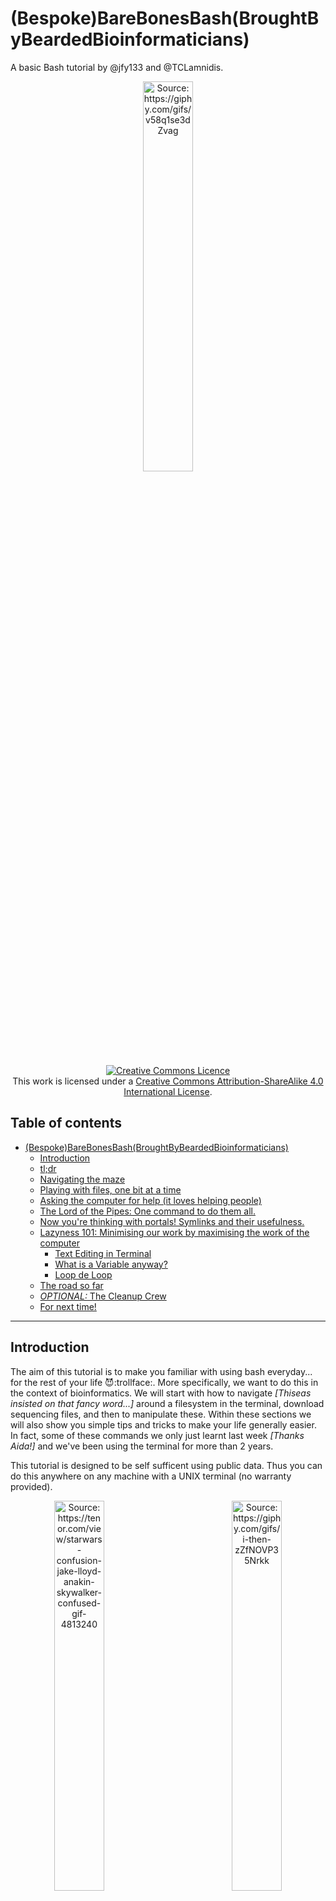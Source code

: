 # (Bespoke)BareBonesBash(BroughtByBeardedBioinformaticians)
A basic Bash tutorial by @jfy133 and @TCLamnidis.
<p align="center"><img title="Source: https://giphy.com/gifs/v58q1se3dZvag" src="https://media.giphy.com/media/v58q1se3dZvag/giphy.gif" width="40%"></p>

<a rel="license" href="http://creativecommons.org/licenses/by-sa/4.0/"><p align="center"><img alt="Creative Commons Licence" style="border-width:0" src="https://i.creativecommons.org/l/by-sa/4.0/88x31.png" /></a><br />This work is licensed under a <a rel="license" href="http://creativecommons.org/licenses/by-sa/4.0/">Creative Commons Attribution-ShareAlike 4.0 International License</a>.

## Table of contents
   * [(Bespoke)BareBonesBash(BroughtByBeardedBioinformaticians)](#bespokebarebonesbashbroughtbybeardedbioinformaticians)
      * [Introduction](#introduction)
      * [tl;dr](#tldr)
      * [Navigating the maze](#navigating-the-maze)
      * [Playing with files, one bit at a time](#playing-with-files-one-bit-at-a-time)
      * [Asking the computer for help (it loves helping people)](#asking-the-computer-for-help-it-loves-helping-people)
      * [The Lord of the Pipes: One command to do them all.](#the-lord-of-the-pipes-one-command-to-do-them-all)
      * [Now you're thinking with portals! Symlinks and their usefulness.](#now-youre-thinking-with-portals-symlinks-and-their-usefulness)
      * [Lazyness 101: Minimising our work by maximising the work of the computer](#lazyness-101-minimising-our-work-by-maximising-the-work-of-the-computer)
         * [Text Editing in Terminal](#text-editing-in-terminal)
         * [What is a Variable anyway?](#what-is-a-variable-anyway)
         * [Loop de Loop](#loop-de-loop)
      * [The road so far](#the-road-so-far)
      * [<em>OPTIONAL:</em> The Cleanup Crew](#optional-the-cleanup-crew)
      * [For next time!](#for-next-time)

----
## Introduction

The aim of this tutorial is to make you familiar with using bash everyday... 
for the rest of your life :smiling_imp::trollface:. More specifically, we want 
to do this in the context of bioinformatics. We will start with how to navigate 
_\[Thiseas insisted on that fancy word...]_ around a filesystem in the 
terminal, download sequencing files, and then to manipulate these. Within 
these sections we will also show you simple tips and tricks to make your life 
generally easier. In fact, some of these commands we only just learnt last week 
_\[Thanks Aida!]_ and we've been using the terminal for more than 2 years.

This tutorial is designed to be self sufficent using public data. Thus you
can do this anywhere on any machine with a UNIX terminal (no warranty provided).

<p align="center"><img title="Source: https://tenor.com/view/starwars-confusion-jake-lloyd-anakin-skywalker-confused-gif-4813240" src="https://media1.tenor.com/images/2c42ed493c000f048a561e8217ef9611/tenor.gif" width="40%"> &nbsp; &nbsp; &nbsp; &nbsp; &nbsp; &nbsp; &nbsp; &nbsp; &nbsp; &nbsp; <img title="Source: https://giphy.com/gifs/i-then-zZfNOVP35Nrkk" src="https://i.giphy.com/media/zZfNOVP35Nrkk/giphy.webp" width="40%"><br /><i>
You BEFORE this tutorial. &nbsp; &nbsp; &nbsp; &nbsp; &nbsp; &nbsp; &nbsp; &nbsp; &nbsp; &nbsp; &nbsp; &nbsp; &nbsp; &nbsp; &nbsp; &nbsp; &nbsp; &nbsp; &nbsp; &nbsp; &nbsp; &nbsp; &nbsp; &nbsp; &nbsp; &nbsp; &nbsp; &nbsp; &nbsp; &nbsp; &nbsp; &nbsp; &nbsp; &nbsp; You AFTER this tutorial.</i></p>

## tl;dr

If you want to know what you will learn in this tutorial, or are already too scared 
to read the rest of this tutorial, you can look at this table as a quick reference. 
To understand actually what each command does, carry on reading below!

| command | description 			   							 | example 					  	  	 		      			  | common flags or arguments	   |
|---------|------------------------------------------------------|------------------------------------------------------------|--------------------------------|
| pwd     | print working directory    		 					 | pwd						      	 		      			  |								   |
| ls	  | list contents of directory 		 					 | ls 						      	  		      			  | -l (long info)				   |
| mkdir	  | make directory			   		 					 | mkdir pen      			  				      			  |								   |
| cd 	  | change directory		   		 					 | cd ~/pen 		 	      	 			      			  | ~ (home dir), - (previous dir) |
| ssh	  | log into a remote server   	     					 | ssh <pen>@<apple>.com 					      			  | -Y (allows graphical windows)  |
| mv	  | move something to a new location (& rename if needed)| mv pen pineapple 						      			  |								   |
| rmdir	  | remove a directory									 | rmdir pineapple		 	 					  			  |								   |
| wget	  | download something from an URL						 | wget [www.pineapple.com/pen.txt](https://media.giphy.com/media/10fVn57KfQ8Wkw/giphy.gif) | -i (use input file) |
| cat	  | print contents of a file to screen					 | cat pen.txt 				  								  |								   |
| gzip 	  | a tool for dealing with gzip files					 | gzip pen.txt 					      					  | -l (show info)				   |
| zcat	  | print contents of a gzipped file to screen			 | zcat pen.txt.gz 				      						  |								   |
| whatis  | get a short description of a program				 | whatis zcat 								      			  |								   |
| man	  | print the man(ual) page of a command 				 | man zcat									      			  |								   |
| head 	  | print first X number of lines of a file to screen	 | head -n 20 pineapple.txt 	  		      				  | -n (number of lines to show)   |
| &#124;  | pipe, a way to pass output of one command to another | cat pineapple.txt &#124; head 		      				  |								   |
| tail 	  | print last X number of lines of a file to screen	 | tail -n 20 pineapple.txt 			      				  | -n (number of lines to show)   |
| less 	  | print file to screen, but allow scrolling			 | less pineapple.txt 					      				  |								   |
| wc	  | tool to count words, lines or bytes of a files 		 | wc -l pineapple.txt 					      				  |	-l (number of lines not words) |
| grep	  | print to screen lines in a file matching a pattern 	 | grep pineapple.txt &#124; grep pen       				  |  							   |
| ln 	  | make a (sym)link between a file and a new location   | ln -s pineapple.txt pineapple_pen.txt 		 			  |	-s (make _symbolic_ link) 	   |
| nano 	  | user-friendly terminal-based text editor			 | nano pineapple_pen.txt 									  |								   |
| rm   	  | more general 'remove' command, including files 		 | rm pineapple_pen.txt 									  | -r (to remove directories)	   |
| $VAR 	  | Dollar sign + text indicates the name of a variable  | $PPAP=Pen 												  |								   |
| echo	  | prints string to screen								 | echo $PPAP 												  |								   |
| for     | begins 'for' loop, requires 'in', 'do' and 'done'	 | for p in apple pineapple; do <br /> echo "$p$PPAP"; done <br /> <i>applePen pineapplePen</i> |								   |


## Navigating the maze

After opening the terminal what you will normally see is a blank screen with a
'command prompt'. This typically consists of your username, the device name, a 
colon, a directory path and ends with a dollar symbol. Like so:

```bash
<username>@<device_name>:~$
```

<p align="center"><img title="Source: https://giphy.com/gifs/studiosoriginals-gilphabet-3o84U72tKO389H2lI4" src="https://media.giphy.com/media/3o84U72tKO389H2lI4/giphy.gif" width="20%"></p>

Note that prompts _are_ customisable, so they will not always be displayed as 
above _\[look at Thiseas' magical prompt as an example. James keeps his vanilla as he is a barbarian]_.

The prompt is never involved in any command, it is just there to help you know
who and where you are. Therefore you must always make sure when copying a 
command (see later) that you do **NOT** include the prompt.

Here, the directory `~`, stands for your home directory. This shorthand can be 
seen and used both on your machine and on the cluster. Note that this shorthand 
will point to a different place, depending on the machine and the user.

If you want to know what the shorthand means, (here comes your first command!)
you can type in `pwd`, which stands for "**p**rint **w**orking **d**irectory". 
The working directory stands for whichever directory you are currently in. 

```bash
pwd

```

This prints the entire "filepath" of the directory i.e. the route from the "root" 
(a specific directory on the machine), through every subdirectory, leading to your 
particular folder. 

There are two types of filepaths: 
* An **absolute** path will start with the deepest directory in the machine, 
  shown as a `/`. That is the directory path you see in the output of the `pwd` 
  command you just ran.
* Alternatively a **relative** path always begins from your working directory (i.e.
  your current directory). Often this type of path will begin with one (`./`) 
  or two (`../`) dots followed by a forward slash, **but not always**. In the 
  syntax of relative pathways `.` means "the current directory" and `..` means 
  "the parent directory" (or the 'one above'). 

As a real life example, imagine you are walking down the street when a car 
stops to ask for the way to the Brandenburger Tor. You could tell them how to 
get to the Tor from Ethiopia (since that is the presumed root where all humans 
started their journey) _\[haha, human history joke]_, or you could say "Take 
a left here, straight for 3 blocks, and you're there.". The latter set of 
directions is relative to their current position, while the first one is not.

<p align="center"><img title="Source: https://giphy.com/gifs/teamcoco-germany-berlin-3o6Ztk4xTVAnfqYPn2" src="https://media.giphy.com/media/3o6Ztk4xTVAnfqYPn2/source.gif" width="20%"> <img title="Source: https://giphy.com/gifs/guys-call-ethiopia-QWXhaNjfwuNs4" src="https://media.giphy.com/media/QWXhaNjfwuNs4/giphy-tumblr.gif" width="20%"></p>

Now let's look around at our current location and see what we can find within 
our home directory. We can use the command `ls`, shorthand for "list", which 
will (surprise surprise) list the directory contents.

```bash
ls

```

Your home directory should come equipped with multiple subdirectories like 
"Documents", "Pictures", etc. 

It is now time to start moving _\[navigating]_ towards "the Brandenburger Tor" 
from the example above. We can navigate through directories using the command 
`cd` which stands for "**c**hange **d**irectory".

```bash
cd Documents/

```

This command will move you from your home directory to its "Documents" 
subdirectory. Note that `Documents/` above is indeed a relative path, since it 
starts from the home directory (the initial `./` is implied). To find the 
absolute path of the "Documents" directory we will once again use `pwd`.

```bash
pwd

```

Now we can move up one directory, back to your home using the relative path
`../`.

```bash
cd ../

```

We can also change directories using absolute paths. Lets do this using the 
absolute path we printed using `pwd` in the previous step. Type `cd`, but don't 
press enter yet! 

<p align="center"><img title="Source: https://giphy.com/gifs/cant-23BST5FQOc8k8" src="https://media.giphy.com/media/23BST5FQOc8k8/source.gif" width="20%"></p>

Copy and paste the output of the previous `pwd` command 
(which you can see in your terminal does not have the command prompt), after 
the `cd`, then press enter.

For example:

```bash
cd /home/fellows

```

**BONUS TIP TIME!** Now for one last move, here is a lesser-known trick. When 
using `cd` you can use a dash (`-`) to indicate 'my previous location'. This is 
useful since you can traverse _[ha! I have my own fancy words now! - James]_ 
multiple directories with one `cd` command. So, now, to return to our home 
directory from the documents directory we can type:

```bash
cd -
## Remember in "A land before time" when the dinosaur's mother died?
pwd

```

And voilá! We are back in our home directory. While reading that command, you 
might have been reminded of one of the most emotionally devastating moments of 
any person's life. However, the computer would show no signs of emotional 
struggle. Sure, computers don't have feelings and all, but **ALSO** the 
computer never even read that sad reminder. A computer will **NOT** read 
anything that comes after a _comment character_, which in bash is a hash (`#`) 
_\[NOT a hashtag!]_.   This can be a useful lifehack that you can use, an 
example of which will be given later.

<p align="center"><img title="Source: https://www.buzzfeed.com/bradesposito/sad-before-time?utm_term=.cjY4banJZ#.ixJ815NjJ" src="https://img.buzzfeed.com/buzzfeed-static/static/2015-04/29/21/enhanced/webdr15/anigif_enhanced-31175-1430357953-19.gif" width="35%"></p>

However, often when working in bioinformatics we will be working remotely on a 
server. The most typical way is to log in via "**s**ecure **sh**ell", known as 
`ssh`. Note that you can normally only log into an institute's server being on 
the network of the institute and or via VPN, so make sure you are on either of 
those.

A typical `ssh` command consists of the `ssh`, with a user, '@' symbol and then 
the address of the server. For example:

```bash
ssh <user>@<server>
```

You can find our your user and server from your IT department.

Once we've logged in, the `~` points to a different home directory, as you are 
on a different machine. However, all of the commands you've learned so far will 
still work the same :wink:. You can double check both of these by typing 

```bash
pwd

```

It is important to keep your corner of the servers well organised, and the 
trick to doing that is making your own directories. Often _a lot_ of them. 
You can make a new empty directory using the command `mkdir`, shorthand for 
"**m**a**k**e **dir**ectory".

```bash
mkdir ~/BareBonesBosh
ls ~

```

You can now see your new and devoid-of-content directory. But don't celebrate 
yet! The directory has the wrong name! _[Who could have seen _this_ coming?]_ 
If you saw the typo and fixed it already, NO BROWNIES FOR YOU! 

<p align="center"><img title="Source: https://giphy.com/gifs/table-flip-ieGdB2g5kDIkg" src="https://media.giphy.com/media/ieGdB2g5kDIkg/giphy.gif" width="20%"> <img title="Source: https://tenor.com/view/it-crowd-moss-computer-throw-gif-5404468" src="https://media.tenor.co/images/d82c7edc4b04227b4c973f24b904695f/raw" width="26%"></p>

But don't lose hope, as we can rename things with the `mv` command, 
shorthand for "**m**o**v**e". 

In fact move, as the name suggests, will move a file/folder into a new location, 
also renaming it in the process if necessary. It works by typing `mv`, the old 
location and a target location.

```bash
mv ~/BareBonesBosh ~/BearBonesBash

```

The command above will now move the directory into the same location, but
as the target location is spelt differently, the directory will now have a 
different name. Thus, essentially renaming it to `BearBonesBash`. 

But oh no! Not again! This is not a bash tutorial for ancient bear genomics! 

<p align="center"><img title="Source: https://giphy.com/gifs/bear-forest-water-IQ9KefLJHfJPq" src="https://media.giphy.com/media/IQ9KefLJHfJPq/giphy.gif" width="20%"></p>

Let's just delete that empty directory and start over, using the `rmdir` 
command, short for "**r**e**m**ove **dir**ectory".

```bash
rmdir ~/BearBonesBash
ls ~

```

And now we can create our directory, properly named this time, and change 
directory into it.

```bash
mkdir ~/BareBonesBash
cd ~/BareBonesBash

```

## Playing with files, one bit at a time

So we have places to organise our files... buuut we don't have any files yet! 
Lets change that.

We ain't playing with bears today - that's dangerous (as we saw above), instead,
lets play with some Mammoths!

<p align="center"><img title="Source: https://giphy.com/gifs/sid-ice-age-a-mammoth-christmas-kbuQOkATEo6VW" src="https://media.giphy.com/media/kbuQOkATEo6VW/giphy.gif" width="20%"> <img title="Source: https://giphy.com/gifs/3o6Zte5Q11lxAu8Q5q" src="https://media.giphy.com/media/3o6Zte5Q11lxAu8Q5q/giphy.gif" width="20%"></p>

We're going to use `wget` to download a FASTQ file from the ENA (European Nucleotide Archive). So while in 
our `~/BareBonesBash` directory, we will give `wget` the link to the file, and 
we should see a loading bar. Once downloaded (it should be pretty quick),
we can use `ls` to check the contents.

<p align="center"><img title="Source: https://giphy.com/gifs/mario-kart-lAIbbDbcXSZSU" src="https://media.giphy.com/media/lAIbbDbcXSZSU/giphy.gif" width="20%"></p>

```bash
wget ftp.sra.ebi.ac.uk/vol1/fastq/ERR202/001/ERR2020601/ERR2020601.fastq.gz
## Then to check if the file is now in our working directory
ls

```

Great! But maybe we want to check we downloaded the right thing. In bash,
with text files you can normally use `cat`, short for con**cat**enate, which 
is used to print the contents of a file to the screen. Lets try this with our 
newly downloaded file.

**BONUS TIP TIME!** If you're anything like Thiseas, who gets triggered at slow 
computer things, and prefer to have the computer do the work for you - try 
typing a couple of characters then press the "TAB" key on your keyboard.

```bash
cat ERR2020601.fastq.gz

```

Yay for auto-complete! But you probably had a bunch of junk printed to screen.

<p align="center"><img title="Source: https://giphy.com/gifs/kQbMO5X7UA1C8" src="https://media.giphy.com/media/kQbMO5X7UA1C8/giphy.gif" width="20%"></p>

That's because the FASTQ file, as with almost all FASTQs, is compressed (as 
indicated by the .gz). To view the _human readable_ contents of the file, we 
can instead use `zcat`. Don't forget your auto-complete!

```bash
zcat ERR2020601.fastq.gz

```

That looks much better, we can now actually see some DNA sequences! But you 
may have also noticed that a lot of stuff zipped past without you being able 
to see it. You could try scrolling but likely you'll not be able to go back 
far enough to see your previous commands. 

**BONUS TIP TIME!** try pressing `ctrl+l`, which will clear your terminal of 
all the junk that was printed to your screen. This does NOT delete those lines, 
it simply scrolls down for you. You can still find all your previous work if
you scroll up.

Now it's time for the inevitable tangent when your tutor thinks of a very 
(un)funny metaphor to explain something! _\[James added that and I didn't 
notice till it was too late >.<]_

## Asking the computer for help (it loves helping people)

As we just learned, the FASTQ file we've been playing with is compressed, 
_Zipped_, if you will. We constantly compress files in multiple different ways, 
but **why?** As the name suggests, compression saves disk space, so we can have 
more files stored on our system. 

An everyday example of the benefits of compression comes from music. To keep the 
calculations smaller we'll take a time machine back to 2001, when having one of 
these things made you instantly popular and better geared than James Bond _\[tech-savvy 
Pierce Brosnan, not the trigger-happy Daniel Craig]_:

<p align="center"><img title="Source: https://everymac.com/systems/apple/ipod/specs/ipod.html" src="https://everymac.com/images/cpu_pictures/apple_ipod.jpg" width="20%"></p>

That amazing piece of technology came with a storage space of 5GB, while an 
uncompressed music album takes up 640MB of space. **THAT IS 7.8125 ALBUMS!** 
At 20 songs per album, that makes less than 160 songs total! _"But my iPod had 
800 songs in it, and still had space!"_ I hear you thinking. That's mp3 
compression for you. Compression programmes you might be familiar with are, 
for example, WinZip or WinRar. 

Is there some way we could work out how much space we are saving by compressing
this FASTQ file? Let's ask the computer to help us find a way! The first command 
to use here is `whatis`, which will give a one line explanation of what a certain
command does. The second command we need is `man`. Using `whatis` we can find out
what `man` does.

```bash
whatis man

```

This will inform us that `man` is 
`an interface to the on-line reference manuals`. Cool! Now try to get 
information on `zcat` using `man`.

```bash
man zcat

```

This will open the manual page for `zcat` in a separate screen, which you can 
exit by pressing "`q`" on your keyboard. You can scroll up or down with the 
arrow keys. At the top of the screen you will see the command the manual is 
for, in this case it should read `gzip`. That is because `zcat` is part of the 
programme `gzip`. You will see a long description of the programme, followed by 
(scroll down) a section with all the options available. 

Isn't this great! The option `-l` lists the size of a file in both compressed 
and uncompressed form, as well as the compression ratio (how effective the 
compression was). **Most programmes you will use DO have a `man` page, making 
this command extremely useful.**. Now that we learned about the `-l` option of 
`gzip`, let's use it to see how efficient the compression of this FASTQ file is. 
_**\[Say it with us: "`man` is love. `man` is life."]**_


```bash
gzip -l ERR2020601.fastq.gz

```

A compression factor of `74.9%` is pretty good. It means our compressed FASTQ file is 
25.1% the size of the uncompressed file would.

## The Lord of the Pipes: One command to do them all.

After that tangent, let's get back to our regularly scheduled program(ming)!

We will now try out three semi-related commands to make viewing the contents 
of a file easier, and begin to familiarise with the most important 
functionality of bash: the concept of `|` (a.k.a. the "pipe"). 

<p align="center"><img title="Made with EZGif.com" src=".gifs/Boromir.gif" width="40%" height="10%"> <img title="Source: https://tinynin.wordpress.com/2012/01/08/marioportal-warp-pipe/" src="https://tinynin.files.wordpress.com/2012/01/warppipe-copy.gif" width="20%"></p>

A pipe passes the output of one command and gives it as input to the next. It 
allows us to string commands together, one after the other, which means you can 
do more complicated (and beautiful) things to your files "on the fly". The command
`head` allows you to view the first 10 lines of a file, while `tail` will show 
the last 10 lines. 

We will now print the file to screen with `zcat`, but rather than just let 
the whole thing print, we will "pipe" the output into `head`, which will 
allow us to see just the first 10 lines.

```bash
zcat ERR2020601.fastq.gz | head

```

We can also display more lines with the `-n` flag (short for "**n**umber of 
lines"). To see the first 20 lines you would use 

```bash
zcat ERR2020601.fastq.gz | head -n 20

```

The same option exists for tail, note that but options are not universal! Not 
every programme will use the same options!

```bash
zcat ERR2020601.fastq.gz | tail -n 4

```

And you can also chain them altogether _\[not unlike a human centipede... No 
gif here so we don't get fired]_

```bash
zcat ERR2020601.fastq.gz | head -n 20 | tail -n 4

```

The above command will print the whole file, but capture only the first 20 
lines, before printing out the last 4 lines of these 20.

<p align="center"><img title="Made with EZGif.com" src=".gifs/frodo.gif" width="30%" height="20%"></p>

In practice, what was just printed on your screen is the record of a single read, 
which spans 4 lines of the FASTQ file. 
* The record begins with the read ID, preceded by an `@`. 
* The next line contains the sequence of the read. 
* The third line is a separator line ('`+`'). 
* Finally, the fourth line of this record contains the base quality score for each 
position on the read, encoded a certain way. 
We won't go into the specific encoding of base quality scores here, but it is easy 
enough to find information about it online, if you want to know more. 

But what if you wanted to view the whole file "at your own leisurely pace"

<p align="center"><img title="Source: https://giphy.com/gifs/stroll-82abB3W2DknkY" src="https://media.giphy.com/media/82abB3W2DknkY/giphy.gif" width="20%"></p>

We can use the tool `less`, which prints the file to screen, but allows you 
to move up and down the output with your `arrow keys`. You can also move down 
a full screen with the `spacebar`.

```bash
zcat ERR2020601.fastq.gz | less

```

You can quit by pressing "q" on your keyboard.

Now we've had a look inside and checked that the file is a pretty normal FASTQ 
file, lets start asking more informative bioinformatic questions about it. A pretty 
standard question would be, **how many reads are in this FASTQ file?** We know 
now that each read record in a FASTQ file has four components, and thus takes 
up 4 lines. So if we count the number of lines in a file, then divide by four, 
we can work out how many reads are in our file. 

<p align="center"><img title="Source: https://giphy.com/gifs/l41YtZOb9EUABnuqA" src="https://media.giphy.com/media/l41YtZOb9EUABnuqA/giphy.gif" width="20%"></p>

For this we can use 'wc', which stands for "**w**ord **c**ount". However, we 
don't want to count words, we want to count the number of lines. We can 
therefore use the flag `-l` (try using what we learnt above to find lists of 
these flags!). But remember we first have to decompress the lines we are 
reading from the file with `zcat`.

```bash
zcat ERR2020601.fastq.gz | wc -l

```

This should give us 18880, which divided by four (since there are four lines 
per read), is 4720 reads.

Next, maybe we want to know what the name of each read is. When we used
`less` above, we saw each read header began with "@". Maybe we can use this
to our advantage!

<p align="center"><img title="Source: https://giphy.com/gifs/season-16-the-simpsons-16x3-3orieUe6ejxSFxYCXe" src="https://media.giphy.com/media/3orieUe6ejxSFxYCXe/giphy.gif" width="20%"></p>

The command `grep` will only print lines in a file that match a certain 
pattern. So for example, we want to search for every line in our FASTQ file 
that contains a '@'. Lets try it out again in combination with `zcat` and 
our pipes.

```zcat
zcat ERR2020601.fastq.gz | grep @

```

Unfortunately we seem to have picked up some other stuff because of the @ 
characters in the base quality lines. 

We can make our "pattern", in this case `"@"`, to be more specific by adding 
"ERR" to it. But let's also avoid flooding your screen with 4720 lines of 
stuff, and pipe that output into `less`, so we can look at it more carefully.

```zcat
zcat ERR2020601.fastq.gz | grep @ERR | less

```

Remember to press "q" to exit.

And for one final recap, we previously calculated there to be 4720 reads in our 
file. If we have just extracted the unique read _headers_ for every read, then 
in principle we can also just count these with `wc`!

```zcat
zcat ERR2020601.fastq.gz | grep @ERR | wc -l

```


<p align="center"><img title="Source: https://giphy.com/gifs/cheer-cheering-11sBLVxNs7v6WA" src="https://media.giphy.com/media/11sBLVxNs7v6WA/giphy.gif" width="20%"></p>

## Now you're thinking with portals! Symlinks and their usefulness.

The FASTQ we have been working with so far was downloaded from the ENA. It is 
important to keep the file name intact, so we can easily identify this specific 
FASTQ file in the ENA database in the future, if need be. 

In order to retain the original file, but also to play around with the 
contents, we can use a _symbolic link (**symlink**)_. You have doubtless seen 
these many times right on your desktop, in the form of desktop shortcuts! They 
are small portals that let you go to a remote location really fast, and take 
something from there. 

Imagine if you could reach the TV remote from the sofa, although for some 
strange reason you left it in the freezer when picking up the (
now half-melted) ice cream. _\[No, of course Thiseas has never done that!]_

<p align="center"><img title="Source: https://ritorical.deviantart.com/art/Poor-messing-with-a-portal-gun-GIF-501341055" src="https://orig00.deviantart.net/784b/f/2014/354/a/3/poor_messing_with_a_portal_gun__gif__by_ritorical-d8ahh8f.gif" width="20%"></p>

So let us make a new subdirectory to store our symlink to the FASTQ file we 
already downloaded, and move to that directory.

```bash
mkdir ~/BareBonesBash/FastQ.Portals
cd ~/BareBonesBash/FastQ.Portals

```

It is now time to make the symlink. We do this with the `ln` command (short for 
"**l**i**n**k"), by providing the `-s` option, which specifies we want to create 
a **s**ymbolic link (i.e. a shortcut).
Note: You should give _absolute_ paths to the file your symlinks point to, or 
things **will** break down. (Note that a path that starts with `~` is technically 
an absolute path, since it is also not relative to your current position.)

```bash
ln -s ~/BareBonesBash/ERR2020601.fastq.gz .

```

Make sure you included that `.` in the command above. As discussed in the 
"Relative Paths" section, that points your current working directory, thus 
telling the `ln` programme that it should create the link in the current 
directory. You should now see the symlink in the directory. 

<p align="center"><img title="Source: https://imgur.com/gallery/GOyDQjn" src="https://78.media.tumblr.com/0ac8df83e4b5ee82c150048347a7db01/tumblr_n1blyfhvTY1qfbz1so1_500.gif" width="30%"></p>

To see where the link points to we can use `ls -l`, which provides exended 
information on the files shown with `ls`. (For more information you can look 
at the `man` page for `ls`).

```bash
ls -l

```

We can now look at the original FASTQ file by using our symlink. Note 
that while command looks the same as in the section above, we are in a 
different directory, so the `ERR2020601.fastq.gz` _here_ is technically 
different to the original. It is now a shortcut to the originl file, which 
happens to have the same name. So, repeating above:

```bash
zcat ERR2020601.fastq.gz | head -n 20 | tail -n 4

```

Which should print out the same read as it did on the original FASTQ file.

## Lazyness 101: Minimising our work by maximising the work of the computer

### Text Editing in Terminal

Now for a bit of honesty. A single sample will not get you a nature publication.
_\[ok, maybe sometimes]._ We will need more data if we're gonna make it to the
most prestigious journals. So let's download another 8 samples from James' 
Mammoth project to get us on our way to a nature cover page. (See [here](https://www.ebi.ac.uk/ena/data/view/PRJEB21582) for the ENA page of the project) _[Yay! Free Publicity!]_.

It is a lot of work to run `wget` 7 times while changing the command everytime.

**Bonus tip time!** One way would be to press the 'up' arrow on your keyboard,
which will allow you to scroll through all your previous commands. Thus you 
could pull up the previous command, then just change a couple of characters.
This can be useful in certain cases, but doing that 8 times is **still** too 
much work.

Good thing we're here to learn how to be lazy! We can download multiple files 
from an ftp server by giving `wget` a file that contains the ftp links for each 
file we want downloaded. 

But how can we make this file? There are multiple options for text editing in
the terminal. If you're absolutely insane you may look up `vim` 
_\[Thiseas' poison]_, or we can use `nano` which is much more user friendly. 

Editing the contents of a file in `nano` is mostly as you would with your 
standard `TextMate` or `gedit` on your local machine. However, the main 
difference is how you save, and close the program which you perform using 
keyboard combinations (like you would use `ctrl + c` to copy a line in your 
typical 'Microsoft Office' suite).

So open up the program with

```bash
nano

```

And you will now see a blank window, with a section at the bottom with 
a variety of commands at the bottom (where `^` corresponds to the `ctrl` or 
`cmd` key on your keyboard). You can try typing and deleting text as you 
normally would on your offline text editor, moving around the page with your 
arrow keys.

To save the contents of the file, we want to begin by initating our exit
with `ctrl+x`. At the bottom you will be prompted to "Save modified buffer", 
press `y` on your keyboard to agree. Now you will be asked what you want 
the file to be called. Type `~/BareBonesBash/Ftp.Link.txt` to give both
the directory and the file name (`Ftp.Link.txt`), and then press `enter`.

We can check that the file was successfully generated by navigating into 
the directory and doing `ls`.

```bash
cd ~/BareBonesBash/
ls

```
Great! There is a file there! But wait! OH NO! There is another typo! We 
have multiple _links_ not a Link!

<p align="center"><img title="Source: https://giphy.com/gifs/the-legend-of-zelda-link-funny-RkymcOKhoCRTG" src="https://media.giphy.com/media/RkymcOKhoCRTG/giphy.gif" width="30%"> <img title="Source: https://giphy.com/gifs/link-the-legend-of-zelda-NVBR6cLvUjV9C" src="https://media3.giphy.com/media/NVBR6cLvUjV9C/giphy.gif" width="30%"><br /><i>[Dear lord, how much nerdier can we get here -.- ...]</i></p>

Lets remove that file, and start again. 

So far, we learnt `rmdir` to remove a directory. To remove a file, we can
instead use `rm` for – you guessed it! – **r**e**m**ove. 

```bash
rm Ftp.Link.txt
ls

```
And it's gone!

You can also use `rm` to remove directories using it with the flag `-r`,
but this is 'less' safe - **it will not warn you if a directory has stuff
already inside it.**

Anyway, lets start again, but this time get ready to download our extra 
Mammoth files, using our relative paths to go back to our home directory,
and opening up `nano` again

```bash
cd ~
nano

```

Copy the text below into the blank window, as you would normally when at 
your terminal command prompt (`cmd+v` on OSX or `ctrl+shift+v` on Linux).

<pre>
ftp.sra.ebi.ac.uk/vol1/fastq/ERR202/009/ERR2020609/ERR2020609.fastq.gz
ftp.sra.ebi.ac.uk/vol1/fastq/ERR202/001/ERR2020611/ERR2020611.fastq.gz
ftp.sra.ebi.ac.uk/vol1/fastq/ERR202/007/ERR2020567/ERR2020567.fastq.gz
ftp.sra.ebi.ac.uk/vol1/fastq/ERR202/005/ERR2020565/ERR2020565.fastq.gz
#ftp.sra.ebi.ac.uk/vol1/fastq/ERR202/001/ERR2020601/ERR2020601.fastq.gz
ftp.sra.ebi.ac.uk/vol1/fastq/ERR202/003/ERR2020613/ERR2020613.fastq.gz
ftp.sra.ebi.ac.uk/vol1/fastq/ERR202/008/ERR2020618/ERR2020618.fastq.gz
ftp.sra.ebi.ac.uk/vol1/fastq/ERR202/007/ERR2020617/ERR2020617.fastq.gz
</pre>

(Note the `#`, this is **commented out** as we've already downloaded this file!)

So again to recap exiting and save a file in nano we do the following dance: 
* to initate exit: `ctrl+x`
* Press `y` to say you want to "Save modified buffer", 
* Type the file name`~/BareBonesBash/Ftp.Links.txt` and then press `enter`.

To verify that it worked correctly, we can either use the command that we 
learnt above to print to screen the contents of the file (which is...?), or
we can use `nano` again, but with the file as an argument to open the 
file and see the contents.

```bash
nano ~/BareBonesBash/Ftp.Links.txt

```

This time when you exit with `ctrl+x` you'll immediately return to your 
command prompt, as you made no changes to the file.

Woop! Now lets utilise the file we just created, by downloading all the files
stored in the URLs. IN ONE GO! 

<p align="center"><img title="Source: https://giphy.com/gifs/aliens-oAEoEC7vdf1QI" src="https://media.giphy.com/media/oAEoEC7vdf1QI/giphy.gif" width="30%"></p>

You can provide a file to `wget` with URLs (like the one you just made) using 
the flag `-i`, for "**i**nput". 

```bash
cd ~/BareBonesBash
wget -i ~/BareBonesBash/Ftp.Links.txt

```

Look at that! One command instead of 7! You're becoming a bash pro already! 

### What is a Variable anyway?

Time for another tangent! You will now learn the `echo` command. 
In bash `echo` just prints things. The name refers to the fact that since the 
computer "says" what you just told it to say, it behaves like an echo of yourself.
Tradition dictates that the first thing you have the computer say in programming 
tutorials is "Hello World!", so here goes:

```bash
echo Hello World!

```

Great! Now back to the question at hand. What _is_ a variable anyway? That is a good 
question! A variable is something that changes! But what does that mean, exactly? A 
variable can be "set" (i.e. telling the computer what that variable means) to a 
variety of things. Some variables are set _for_ you, the moment you open your terminal 
or log into a servers. By convention, such variables have names in ALL CAPS. An example 
of such a variable is `HOME`, which stores the location of your home directory. Therefore, when you use the shorthand `~`, the 
computer looks into that variable to see what that means. However, the computer 
cannot always tell what is a variable and what is just text. It relies on you to 
tell it what should and should not be "unpacked". "Unpacking" means "telling the 
computer to look at what is _inside_ a variable. We signal the computer that we wish 
to look inside a variable by using the `$` character in front of the variable name. 
Try this:

```bash
echo HOME    #This will print the word HOME.
echo $HOME   #This will print the contents of the variable HOME.

```

Variables as the one above are called **environment variables** and should generally 
**NOT** be changed on a whim _\[even though the temptation might be a whim away. A 
whim away... A-whim-away...]_.

<p align="center"><img title="Source: http://en.webfail.com/e91115df851" src="http://cdn.webfail.com/upl/img/e91115df851/post2.jpg" width="30%"></p>

But you can also set your own variables, which is extremely handy. Any variable can be easily 
overwritten, which is one reason why they are so useful. Therefore, as long as you don't 
give your variables names in ALL CAPS, you won't run the risk of overwriting environment 
variables, and everyone is happy. One way to assign variables is by using an `=`. In the 
example below, we will set and overwrite the variable `GreekFood`, and then "unpack" it in 
several sentences _\[which also happen to be objectively true]_.

```bash
GreekFood=4            #Here, 'GreekFood' is a number.
echo "Greek food is $GreekFood people who want to know what heaven tastes like."
#
GreekFood=delicious   #Now we overwrite that number with a word (or a "string" of characters).
echo "Everyone says that Greek food is $GreekFood."
#
GreekFood="Greek wine" #We can overwrite 'GreekFood' again, but when there's a space in our string, we need quotations.
echo "The only thing better than Greek food is $GreekFood!"
#
GreekFood=7 #And, of course, we can overwrite with a number again too.
echo "I've been to Greece $Greekfood times already this year, for the food and wine!"
#

```

<p align="center"><img title="Source: http://visitgreece-gr.tumblr.com/" src="https://78.media.tumblr.com/04ac7d0699ac494a7ccb4fc9316bbc0a/tumblr_oo77m9RLgv1uwr1s7o1_500.gif" width="30%"></p>

We will talk about quotes another time, so just forget you used them for the 
moment :wink:.

Now you have a basic understanding of Greek food. I mean **variables** in bash! Let's see 
how we can use this knowledge.

### Loop de Loop

Now to minimise our workload in making the symlinks for all the FASTQ files we downloaded 
previously! We can do this using a **for loop**, one of the basic methods of all programming. 

Imagine you have to order pizzas for a varying number of scientists every week. 
_\[Just a random example]._ For every person you will need an extra pizza. This 
is a sort of "for loop": whereby you go through the list of names of hungry 
scientists, and you add one more pizza to the list for every name. Note that the 
specific names of the scientists wouldn't really mattter here, only the number of 
names. So in pseudocode (code-like writing that is human readable but a computer 
will not understand it), the above loop would look like this:

```
for every scientist:
  Order another pizza
done
```

<p align="center"><img title="Source: https://tenor.com/view/izza-oprah-eatwhatyouwant-gif-4149888" src="https://media1.tenor.com/images/5ef4336be26e478431f85b349ec6bd34/tenor.gif?itemid=4149888" width="20%"></p>

Let's stop daydreaming of pizza now and return to the task at hand. For each FASTQ 
file we want to make a symlink to that file. Following the above example, but this 
time putting it into code directly, we get:

```bash
for fastq in ERR2020609.fastq.gz ERR2020611.fastq.gz ERR2020567.fastq.gz ERR2020565.fastq.gz ERR2020613.fastq.gz ERR2020618.fastq.gz ERR2020617.fastq.gz; do 
  ln -s ~/BareBonesBash/$fastq ~/BareBonesBash/FastQ.Portals
done
```

**Bonus tip time!** `ls` will also accept a particular path to print to screen. 
i.e. If you're in a different directory but want to see the contents of a 
different one, you can follow the example here, where we are in `~/BareBonesBash`
but want to check the contents of `FastQ.Portals/` 

```bash
ls -l FastQ.Portals/

```

Going back to our loop - the above example `fastq` (case-sensitive) is 
**the variable**. In this case it is set to a **string** of characters, 
corresponding to the name of the first FASTQ file (`ERR2020617.fastq.gz`). 
At that point the command given within the loop (in this case `ln -s`) is 
executed, before the next FASTQ. After it has completed, the next file in the 
list (`ERR2020611.fastq.gz`) s picked up, and the loop is repeated. 

Described in more pseudocode:

```
for every_object in a_list; do
	<this_command> on <this_object>
done
```

It is important that you separate out your 'loop' from the command itself using
`; do`, and finish the loop with `done`, otherwise bash will keep waiting for
some other input.

In the loop we just performed, we want to use what is in the `fastq` variable, 
to tell the computer what to perform `ln` on. To tell the computer what to use 
in `fastq`, we prefix `$` to the variable name.

This means that when reading `~/BareBonesBash/$fastq`, the computer knows that 
`$fastq` means "use what ever is stored in the variable `fastq`", thus seeing 
`~/BareBonesBash/ERR2020609.fastq.gz`. 

In the second part of the command (`~/BareBonesBash/FastQ.Portals`), there is 
no `$` in front of the sequence of letters `FastQ`. In this case the computer 
reads it as the letters themselves and not the contents of a variable 
(which is what we wanted to happen). The word is also in written in a different 
case, so it would **NOT** be read as the variable even with the `$` character. 

See the example below for more info:

```bash
echo -e "$FastQ <---- Not a set variable"
echo -e "$fastq <---- The last FastQ file in the list of files in the loop."

```

However, this not the only way to write a loop. In the loop we ran above, we 
still had to do a lot of writing; writing out the name of every file. But worry 
not, this is Lazyness 101, and here we like to **NOT** write a lot! It is our 
_right_ not to type more than we need to! It is therefore our right - nay, 
our _responsibility_ - to use **wildcards** "refers to a character that can be 
substituted for zero or more characters in a string". In bash, the wildcard 
character is the asterisk (`*`) 
_\[Not to be confused with Asterix, James. AGAIN, REALLY!?)]_. 

<p align="center"><img title="Source: https://www.garethjmsaunders.co.uk/2008/01/29/asterix-and-asterisk/" src="https://www.garethjmsaunders.co.uk/wp-content/uploads/2008/01/asterix_or_asterisk.gif" width="30%"><br /><i> [Take note James...] </i></p>

For example, we can remove (using `rm` as we learnt above) any object with any 
combination of characters in it's name, with the following

```bash
#rm ~/BareBonesBash/FastQ.Portals/*
```

In the context of a loop, we can use the wildcard to tell bash the loop 
should be performed on ALL items in a directory that match the criterion given. 
If we want to create a symlink (with `ln -s`) for every item within the 
`~/BareBonesBash` directory, and place that symlink within the 
`~/BareBonesBash/FastQ.Portals` directory, we could use: 

```bash
for fastq in ~/BareBonesBash/*; do
	ln -s $fastq ~/BareBonesBash/FastQ.Portals
done

```

If you need to be more specific with your loop, you can also use the wildcard
with some other characters. For example, `ERR*` would mean perform a command on
every file that begins with ERR, regardless of what comes after ERR. Finally, 
we can use characters AFTER the wildcard as well, to only pick up files that have 
a certain suffix as well as prefix (e.g. `ERR*.gz` will find all files that begin 
with `ERR` and end with `.gz`, regardless of what (if anything) comes between the 
two).

For example, lets try out one of our old commands in a loop. Lets use 
`gzip -l` on every file starting with `ERR` and ending with `.gz` in our 
new directory.

```bash
for fastq in ~/BareBonesBash/ERR*.gz; do
	gzip -l $fastq
done

```

Therefore, loops and wildcards allow us to do repetitive tasks, and reap the 
rewards thereof, without having to do all the repetitive work! 
<p align="center"><img title="Source: https://giphy.com/gifs/tinder-automation-tinderbot-3rgXByefj5zvCcodOM" src="https://media.giphy.com/media/3rgXByefj5zvCcodOM/giphy.gif" width="40%"></p>

As a final practise, have a look inside your `~/FastQ.Portals` directory. You 
might notice that you have also symlinks to `FastQ.Portals` and `Ftp.Links.txt`
as well as our FastQ files. These came in our previous `ln -s` loop, as we 
used the wildcard for _everything_ in `~/BareBonesBash`. 

Try writing your own loop using `for`, `*`, and `rm` to remove ONLY those 
two files.

## The road so far

Thank you for joining us in this small tutorial, and for putting up with our 
terrible pop-culture and video game references. All in all, you should now know 
how to move around using the Terminal, as well as the basic commands you need to
create, view and manipulate files and directories.

We are planning a second part of this tutorial series, with slightly more advanced
tricks, to ensure using bash doesn't make you feel... __BASHED__!


<p align="center"><img title="Source: https://giphy.com/gifs/csi-miami-horatio-caine-xPGkOAdiIO3Is" src="https://media1.giphy.com/media/xPGkOAdiIO3Is/giphy.gif" width="30%"> <img title="Source: https://giphy.com/gifs/swag-80s-sunglasses-62PP2yEIAZF6g" src="https://media.giphy.com/media/62PP2yEIAZF6g/giphy-downsized.gif" width="40%"></p>
	
Please let us know if you have feedback or if there are any questions, don't 
be... __BASHFUL__! 

_\[I'll see myself out...]_

----

## _OPTIONAL:_ The Cleanup Crew
It is extremely important to ALWAYS keep your directories clean from random clutter. This lowers
 the chances you will get lost in your  directories, but also ensures you can stay lazy, since TAB 
completion will not keep finding similarly named files. So let's clean up your home directory by 
removing all the clutter we downloaded and worked with today. The command below will remove the 
`~/BareBonesBash` directory **as well as all of its contents**. 

```bash
cd ~     # We shouldn't delete a directory while we are still in it. (It is possible though).
rm -r ~/BareBonesBash
```

----

## For next time!

We will learn about:
* advanced echo
* double and single quotes (or in grep and loops)
* rev
* cut
* find
* awk
* sed
* parallel
* while loops
* if statements
* bash arithmetic "$((8*8))"
 
